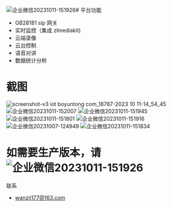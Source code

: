 ![企业微信20231011-151926](https://github.com/jiechengyang/php-gb28181/assets/33148475/abf288e3-0925-4228-b8d3-0fefc89cc165)# 平台功能

- GB28181 sip 网关
- 实时监控（集成 zlmediakit)
- 云端录像
- 云台控制
- 语音对讲
- 数据统计分析

# 截图
![screenshot-v3 iot boyuntong com_18787-2023 10 11-14_54_45](https://github.com/jiechengyang/php-gb28181/assets/33148475/00465153-a26b-46fb-88fc-50a68e9728b0)
![企业微信20231011-152007](https://github.com/jiechengyang/php-gb28181/assets/33148475/2d1db133-a298-41d0-9d19-af3e58551b2f)
![企业微信20231011-151945](https://github.com/jiechengyang/php-gb28181/assets/33148475/d29dc981-35de-4060-92b3-f645530f50bb)
![企业微信20231011-151801](https://github.com/jiechengyang/php-gb28181/assets/33148475/5973a42c-1ba0-4a34-9ebc-05a9e4c464e8)
![企业微信20231011-151916](https://github.com/jiechengyang/php-gb28181/assets/33148475/52019047-2a91-4dd9-aa23-7d3b157ec1a4)
![企业微信20231007-124949](https://github.com/jiechengyang/php-gb28181/assets/33148475/823a0e1e-3ad8-489e-b233-8ed5f50643bf)
![企业微信20231011-151834](https://github.com/jiechengyang/php-gb28181/assets/33148475/8a626932-6a26-4c8c-89b2-cc71bee84382)

# 如需要生产版本，请![企业微信20231011-151926](https://github.com/jiechengyang/php-gb28181/assets/33148475/0c851c60-dd69-457b-b664-54b50e9f1529)
联系
- wanzij177@163.com
 
 
